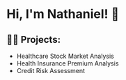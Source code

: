 
<!--
**n8tmps/n8tmps** is a ✨ _special_ ✨ repository because its `README.md` (this file) appears on your GitHub profile.

Here are some ideas to get you started:

- 🔭 I’m currently working on ...
- 🌱 I’m currently learning ...
- 👯 I’m looking to collaborate on ...
- 🤔 I’m looking for help with ...
- 💬 Ask me about ...
- 📫 How to reach me: ...
- 😄 Pronouns: ...
- ⚡ Fun fact: ...
-->
<h1>Hi, I'm Nathaniel! 👋</h1>

<div class="section">
  
  <h2>👨‍💻 Projects:</h2>
  <ul>
    <li>Healthcare Stock Market Analysis
    <li>Health Insurance Premium Analysis
    <li>Credit Risk Assessment
  </ul>
 </div>

<div class="section:>
  
  <h2>🎖️ Certifications:</h2>
  <ul>
    <li>Google Advanced Data Analytics Certificate
    <li>SQL for Data Science Certificate
  </ul>

